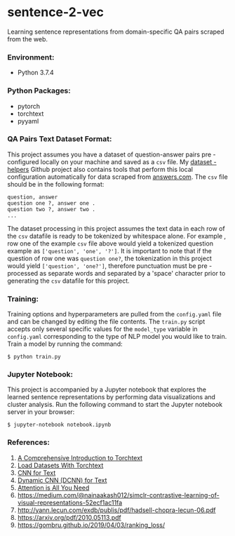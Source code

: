 # sentence-2-vec
Learning sentence representations from domain-specific QA pairs scraped from the web.

### Environment:

- Python 3.7.4

### Python Packages:

- pytorch
- torchtext
- pyyaml

### QA Pairs Text Dataset Format:

This project assumes you have a dataset of question-answer pairs pre
 -configured locally on your machine and saved as a `csv` file. My [dataset
  -helpers](https://github.com/dylanell/dataset-helpers) Github project also
   contains tools that perform this local configuration automatically for data
    scraped from [answers.com](https://www.answers.com/). The `csv` file should
     be in the following format:

```
question, answer
question one ?, answer one .
question two ?, answer two .
...
```

The dataset processing in this project assumes the text data in each row of
 the `csv` datafile is ready to be tokenized by whitespace alone. For example
 , row one of the example `csv` file above would yield a tokenized question
  example as `['question', 'one', '?']`. It is important to note that if the
   question of row one was `question one?`, the tokenization in this project
    would yield `['question', 'one?']`, therefore punctuation must be pre
    -processed as separate words and separated by a 'space' character prior to
     generating the `csv` datafile for this project.
     
 ### Training:
 
 Training options and hyperparameters are pulled from the `config.yaml` file
  and can be changed by editing the file contents. The `train.py` script
   accepts only several specific values for the `model_type` variable in
    `config.yaml` corresponding to the type of NLP model you would like to 
     train. Train a model by running the command:
     
```
$ python train.py
```

### Jupyter Notebook:

This project is accompanied by a Jupyter notebook that explores the learned
 sentence representations by performing data visualizations and cluster
  analysis. Run the following command to start the Jupyter notebook server in
   your browser:
   
```
$ jupyter-notebook notebook.ipynb
```

### References:

1. [A Comprehensive Introduction to Torchtext](https://mlexplained.com/2018/02/08/a-comprehensive-tutorial-to-torchtext/)
2. [Load Datasets With Torchtext](https://dzlab.github.io/dltips/en/pytorch/torchtext-datasets/)
3. [CNN for Text](https://arxiv.org/pdf/1408.5882.pdf)
4. [Dynamic CNN (DCNN) for Text](https://arxiv.org/pdf/1404.2188.pdf)
5. [Attention is All You Need](https://arxiv.org/pdf/1706.03762.pdf)
6. https://medium.com/@nainaakash012/simclr-contrastive-learning-of-visual-representations-52ecf1ac11fa
7. http://yann.lecun.com/exdb/publis/pdf/hadsell-chopra-lecun-06.pdf
8. https://arxiv.org/pdf/2010.05113.pdf
9. https://gombru.github.io/2019/04/03/ranking_loss/